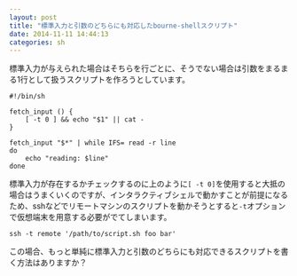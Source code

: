 ```yaml
---
layout: post
title: "標準入力と引数のどちらにも対応したbourne-shellスクリプト"
date: 2014-11-11 14:44:13
categories: sh
---
```



<p>標準入力が与えられた場合はそちらを行ごとに、そうでない場合は引数をまるまる1行として扱うスクリプトを作ろうとしています。</p>

<pre class="lang-sh prettyprint-override"><code>#!/bin/sh

fetch_input () {
    [ -t 0 ] &amp;&amp; echo "$1" || cat -
}

fetch_input "$*" | while IFS= read -r line
do
    echo "reading: $line"
done
</code></pre>

<p>標準入力が存在するかチェックするのに上のように<code>[ -t 0]</code>を使用すると大抵の場合はうまくいくのですが、インタラクティブシェルで動かすことが前提になるため、sshなどでリモートマシンのスクリプトを動かそうとすると<code>-t</code>オプションで仮想端末を用意する必要がでてしまいます。</p>

<pre class="lang-sh prettyprint-override"><code>ssh -t remote '/path/to/script.sh foo bar'
</code></pre>

<p>この場合、もっと単純に標準入力と引数のどちらにも対応できるスクリプトを書く方法はありますか？</p>
